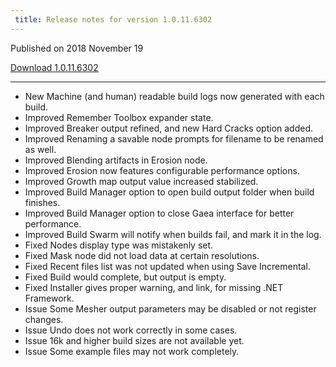 ```yaml
---
 title: Release notes for version 1.0.11.6302
---
```


Published on 2018 November 19

[Download 1.0.11.6302](http://medium.com/quadspinner/)

***

<ul class="changelog">
<li class="new"><span>New</span>  Machine (and human) readable build logs now generated with each build.</li>
<li class="improved"><span>Improved</span>  Remember Toolbox expander state.</li>
<li class="improved"><span>Improved</span>  Breaker output refined, and new Hard Cracks option added.</li>
<li class="improved"><span>Improved</span>  Renaming a savable node prompts for filename to be renamed as well.</li>
<li class="improved"><span>Improved</span>  Blending artifacts in Erosion node.</li>
<li class="improved"><span>Improved</span>  Erosion now features configurable performance options.</li>
<li class="improved"><span>Improved</span>  Growth map output value increased stabilized.</li>
<li class="improved"><span>Improved</span>  Build Manager option to open build output folder when build finishes.</li>
<li class="improved"><span>Improved</span>  Build Manager option to close Gaea interface for better performance.</li>
<li class="improved"><span>Improved</span>  Build Swarm will notify when builds fail, and mark it in the log.</li>
<li class="fixed"><span>Fixed</span>  Nodes display type was mistakenly set.</li>
<li class="fixed"><span>Fixed</span>  Mask node did not load data at certain resolutions.</li>
<li class="fixed"><span>Fixed</span>  Recent files list was not updated when using Save Incremental.</li>
<li class="fixed"><span>Fixed</span>  Build would complete, but output is empty.</li>
<li class="fixed"><span>Fixed</span>  Installer gives proper warning, and link, for missing .NET Framework.</li>
<li class="issue"><span>Issue</span>  Some Mesher output parameters may be disabled or not register changes.</li>
<li class="issue"><span>Issue</span>  Undo does not work correctly in some cases.</li>
<li class="issue"><span>Issue</span>  16k and higher build sizes are not available yet.</li>
<li class="issue"><span>Issue</span>  Some example files may not work completely.</li>
</ul>
